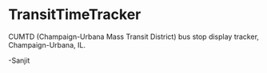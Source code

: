 # TransitTimeTracker
CUMTD (Champaign-Urbana Mass Transit District) bus stop display tracker, Champaign-Urbana, IL.

-Sanjit
